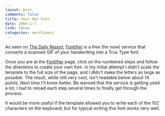 ```yaml
--- 
layout: post
comments: false
title: Your Own Font
date: 2004-1-7
link: false
categories: nerdliness
---
```

As seen on <a href="http://zeldman.com/" title="Jeffrey Zeldman">The Daily Report</a>, <a href="http://www.fontifier.com" title="Fontifier.com">Fontifier</a> is a free (for now) service that converts a scanned GIF of your handwriting into a True Type font.

Once you are at the <a href="http://www.fontifier.com" title="Fontifier.com">Fontifier</a> page, click on the numbered steps and follow the directions to create your own font. In my initial attempt I didn't scale the template to the full size of the page, and I didn't make the letters as large as possible. The result, while still very cool, isn't readable below about 14 points. Next time I'll know better. Be warned that the service is getting used a lot; I had to reload each step several times to finally get through the process.

It would be more useful if the template allowed you to write each of the 102 characters on the keyboard, but for typical writing this font works very well.
